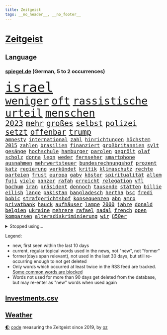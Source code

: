 ```yaml
---
title: Zeitgeist
tags: __no_header__, __no_footer__
---
```


# [Zeitgeist](https://oliz.io/zeitgeist/)

## Language

<h3><a href="https://www.spiegel.de" target="_blank">spiegel.de</a> (German, 5 to 2 occurrences)</h3>
<p style="font-family:monospace">
<span style="font-size:32pt"><a href="news_links.html#israel" class="current">israel</a></span>
<br>
<span style="font-size:25pt"><a href="news_links.html#weniger" class="current">weniger</a></span>
<span style="font-size:25pt"><a href="news_links.html#oft" class="current">oft</a></span>
<span style="font-size:25pt"><a href="news_links.html#rassistische" class="current">rassistische</a></span>
<span style="font-size:25pt"><a href="news_links.html#urteil" class="current">urteil</a></span>
<span style="font-size:25pt"><a href="news_links.html#menschen" class="current">menschen</a></span>
<br>
<span style="font-size:18pt"><a href="news_links.html#2023" class="current">2023</a></span>
<span style="font-size:18pt"><a href="news_links.html#mehr" class="current">mehr</a></span>
<span style="font-size:18pt"><a href="news_links.html#großes" class="current">großes</a></span>
<span style="font-size:18pt"><a href="news_links.html#selbst" class="current">selbst</a></span>
<span style="font-size:18pt"><a href="news_links.html#polizei" class="current">polizei</a></span>
<span style="font-size:18pt"><a href="news_links.html#setzt" class="current">setzt</a></span>
<span style="font-size:18pt"><a href="news_links.html#offenbar" class="current">offenbar</a></span>
<span style="font-size:18pt"><a href="news_links.html#trump" class="current">trump</a></span>
<br>
<span style="font-size:12pt"><a href="news_links.html#amnesty" class="new">amnesty</a></span>
<span style="font-size:12pt"><a href="news_links.html#international" class="current">international</a></span>
<span style="font-size:12pt"><a href="news_links.html#zahl" class="current">zahl</a></span>
<span style="font-size:12pt"><a href="news_links.html#hinrichtungen" class="new">hinrichtungen</a></span>
<span style="font-size:12pt"><a href="news_links.html#höchstem" class="current">höchstem</a></span>
<span style="font-size:12pt"><a href="news_links.html#2015" class="current">2015</a></span>
<span style="font-size:12pt"><a href="news_links.html#zahlen" class="current">zahlen</a></span>
<span style="font-size:12pt"><a href="news_links.html#brasilien" class="current">brasilien</a></span>
<span style="font-size:12pt"><a href="news_links.html#finanziert" class="current">finanziert</a></span>
<span style="font-size:12pt"><a href="news_links.html#großbritannien" class="current">großbritannien</a></span>
<span style="font-size:12pt"><a href="news_links.html#sylt" class="current">sylt</a></span>
<span style="font-size:12pt"><a href="news_links.html#gesänge" class="current">gesänge</a></span>
<span style="font-size:12pt"><a href="news_links.html#hochschule" class="current">hochschule</a></span>
<span style="font-size:12pt"><a href="news_links.html#hamburger" class="current">hamburger</a></span>
<span style="font-size:12pt"><a href="news_links.html#parolen" class="current">parolen</a></span>
<span style="font-size:12pt"><a href="news_links.html#gegrölt" class="new">gegrölt</a></span>
<span style="font-size:12pt"><a href="news_links.html#olaf" class="current">olaf</a></span>
<span style="font-size:12pt"><a href="news_links.html#scholz" class="current">scholz</a></span>
<span style="font-size:12pt"><a href="news_links.html#donna" class="new">donna</a></span>
<span style="font-size:12pt"><a href="news_links.html#leon" class="current">leon</a></span>
<span style="font-size:12pt"><a href="news_links.html#weder" class="current">weder</a></span>
<span style="font-size:12pt"><a href="news_links.html#fernseher" class="new">fernseher</a></span>
<span style="font-size:12pt"><a href="news_links.html#smartphone" class="current">smartphone</a></span>
<span style="font-size:12pt"><a href="news_links.html#ausnahmen" class="current">ausnahmen</a></span>
<span style="font-size:12pt"><a href="news_links.html#mehrwertsteuer" class="current">mehrwertsteuer</a></span>
<span style="font-size:12pt"><a href="news_links.html#bundesrechnungshof" class="current">bundesrechnungshof</a></span>
<span style="font-size:12pt"><a href="news_links.html#prozent" class="current">prozent</a></span>
<span style="font-size:12pt"><a href="news_links.html#katz" class="current">katz</a></span>
<span style="font-size:12pt"><a href="news_links.html#regierung" class="current">regierung</a></span>
<span style="font-size:12pt"><a href="news_links.html#verkündet" class="current">verkündet</a></span>
<span style="font-size:12pt"><a href="news_links.html#kritik" class="current">kritik</a></span>
<span style="font-size:12pt"><a href="news_links.html#klimaschutz" class="current">klimaschutz</a></span>
<span style="font-size:12pt"><a href="news_links.html#rechte" class="current">rechte</a></span>
<span style="font-size:12pt"><a href="news_links.html#parteien" class="current">parteien</a></span>
<span style="font-size:12pt"><a href="news_links.html#frust" class="current">frust</a></span>
<span style="font-size:12pt"><a href="news_links.html#europa" class="current">europa</a></span>
<span style="font-size:12pt"><a href="news_links.html#gaby" class="new">gaby</a></span>
<span style="font-size:12pt"><a href="news_links.html#köster" class="new">köster</a></span>
<span style="font-size:12pt"><a href="news_links.html#spiritualität" class="new">spiritualität</a></span>
<span style="font-size:12pt"><a href="news_links.html#allem" class="current">allem</a></span>
<span style="font-size:12pt"><a href="news_links.html#fuji" class="current">fuji</a></span>
<span style="font-size:12pt"><a href="news_links.html#viele" class="current">viele</a></span>
<span style="font-size:12pt"><a href="news_links.html#panzer" class="current">panzer</a></span>
<span style="font-size:12pt"><a href="news_links.html#rafah" class="current">rafah</a></span>
<span style="font-size:12pt"><a href="news_links.html#erreicht" class="current">erreicht</a></span>
<span style="font-size:12pt"><a href="news_links.html#relegation" class="current">relegation</a></span>
<span style="font-size:12pt"><a href="news_links.html#vfl" class="current">vfl</a></span>
<span style="font-size:12pt"><a href="news_links.html#bochum" class="current">bochum</a></span>
<span style="font-size:12pt"><a href="news_links.html#iran" class="current">iran</a></span>
<span style="font-size:12pt"><a href="news_links.html#präsident" class="current">präsident</a></span>
<span style="font-size:12pt"><a href="news_links.html#dennoch" class="current">dennoch</a></span>
<span style="font-size:12pt"><a href="news_links.html#tausende" class="current">tausende</a></span>
<span style="font-size:12pt"><a href="news_links.html#stätten" class="new">stätten</a></span>
<span style="font-size:12pt"><a href="news_links.html#billie" class="current">billie</a></span>
<span style="font-size:12pt"><a href="news_links.html#eilish" class="current">eilish</a></span>
<span style="font-size:12pt"><a href="news_links.html#lange" class="current">lange</a></span>
<span style="font-size:12pt"><a href="news_links.html#pakistan" class="current">pakistan</a></span>
<span style="font-size:12pt"><a href="news_links.html#bangladesch" class="current">bangladesch</a></span>
<span style="font-size:12pt"><a href="news_links.html#hertha" class="current">hertha</a></span>
<span style="font-size:12pt"><a href="news_links.html#bsc" class="current">bsc</a></span>
<span style="font-size:12pt"><a href="news_links.html#fredi" class="new">fredi</a></span>
<span style="font-size:12pt"><a href="news_links.html#bobic" class="new">bobic</a></span>
<span style="font-size:12pt"><a href="news_links.html#strafgerichtshof" class="current">strafgerichtshof</a></span>
<span style="font-size:12pt"><a href="news_links.html#konsequenzen" class="current">konsequenzen</a></span>
<span style="font-size:12pt"><a href="news_links.html#abn" class="new">abn</a></span>
<span style="font-size:12pt"><a href="news_links.html#amro" class="new">amro</a></span>
<span style="font-size:12pt"><a href="news_links.html#privatbank" class="new">privatbank</a></span>
<span style="font-size:12pt"><a href="news_links.html#hauck" class="new">hauck</a></span>
<span style="font-size:12pt"><a href="news_links.html#aufhäuser" class="new">aufhäuser</a></span>
<span style="font-size:12pt"><a href="news_links.html#lampe" class="new">lampe</a></span>
<span style="font-size:12pt"><a href="news_links.html#2000" class="current">2000</a></span>
<span style="font-size:12pt"><a href="news_links.html#jahre" class="current">jahre</a></span>
<span style="font-size:12pt"><a href="news_links.html#donald" class="current">donald</a></span>
<span style="font-size:12pt"><a href="news_links.html#belgien" class="current">belgien</a></span>
<span style="font-size:12pt"><a href="news_links.html#ukraine" class="current">ukraine</a></span>
<span style="font-size:12pt"><a href="news_links.html#mehrere" class="current">mehrere</a></span>
<span style="font-size:12pt"><a href="news_links.html#rafael" class="current">rafael</a></span>
<span style="font-size:12pt"><a href="news_links.html#nadal" class="current">nadal</a></span>
<span style="font-size:12pt"><a href="news_links.html#french" class="current">french</a></span>
<span style="font-size:12pt"><a href="news_links.html#open" class="current">open</a></span>
<span style="font-size:12pt"><a href="news_links.html#komparsen" class="current">komparsen</a></span>
<span style="font-size:12pt"><a href="news_links.html#altersdiskriminierung" class="new">altersdiskriminierung</a></span>
<span style="font-size:12pt"><a href="news_links.html#wir" class="current">wir</a></span>
<span style="font-size:12pt"><a href="news_links.html#ü50er" class="new">ü50er</a></span>
</p>
<details>
<summary>Stopped using...</summary>
<p class="former" style="font-size:12pt">
fdpchef(1315) senat(1314) becker(1312) gestohlen(1312) schwarzen(1312) software(1312) statement(1312) abstimmung(1311) diktator(1311) einstieg(1311) führerschein(1311) bekannten(1310) beobachtet(1310) jens(1310) leichter(1310) umgehen(1310) verändert(1310) anne(1309) berichterstattung(1309) extreme(1309) preisen(1309) tests(1309) verkehrsminister(1309) bereich(1308) beschäftigten(1308) facebook(1308) passen(1308) senken(1308) morgen(1307) obama(1307) priester(1307) schatten(1307) bekanntesten(1306) cristiano(1306) einwohner(1306) flüge(1306) gewaltige(1306) hinaus(1306) miteinander(1306) reiche(1306) ronaldo(1306) verbraucher(1306) betroffenen(1305) jahrzehntelang(1305) junger(1305) soziale(1305) tempo(1305) vorhaben(1305) welle(1305) anleger(1304) besucher(1304) pocht(1304) werder(1304) jury(1303) schlagzeilen(1303) wirtschaftsministerium(1303) belasten(1302) brexit(1302) förderung(1302) mode(1302) vermuten(1302) vielerorts(1302) führung(1301) kostet(1301) rat(1301) schröder(1301) türkischen(1301) klimapolitik(1300) klären(1300) getrennt(1299) bedeutung(1298) gebrochen(1298) marke(1298) siegte(1298) wälder(1298) aufnahme(1297) warf(1297) abgehört(1295) erlebte(1294) tür(1294) zinsen(1294) möglicherweise(1293) hunger(1289) porsche(1289) aufgetaucht(1287) rentner(1284) katholischen(1283) konferenz(1283) bremsen(1282) dran(1282) gehörte(1282) retter(1282) schneider(1281) gefühl(1280) produziert(1279) abhängig(1277) angeboten(1276) schock(1274) klimaziele(1273) uhaft(1271) hinweis(1268) sogenannten(1262) karlsruhe(1255) dankt(1224) zustimmen(1202) strecken(1149) stoltenberg(1113) fußballstar(1100) militärische(1097) lediglich(1093) ausbildung(1068) sammelt(1053) kleidung(1052) freigesprochen(1037) autoren(1034) insbesondere(1029) gesund(1008) 20000(1006) 700(1003) günstiges(994) wissing(985) börsen(980) entlasten(962) vorteil(961) radikalen(957) kursieren(950) eingeführt(944) abschreckung(943) energiekrise(939) zeitpunkt(937) zentralen(933) studenten(929) magazin(927) oppositionsführer(925) menschlichkeit(922) lieferungen(919) bekannteste(910) tradition(898) otto(897) entsteht(886) verabschieden(882) zustimmung(881) sank(879) oligarchen(878) 49(823) unmittelbar(798) besetzte(793) flüchten(778) söhne(778) beben(774) braunschweig(772) ausstieg(762) bezeichnen(762) fußballerinnen(760) packenden(749) verärgert(734) harter(730) 2026(725) zunahme(719) cannabis(716) reporterin(716) chinesischer(715) 110(709) jimmy(696) künstlichen(693) ukrainerusslandkrieg(692) ängste(692) prompt(690) finde(686) kampagne(681) geschichtenewsletter(679) braun(676) entfernen(675) extra(671) erlegen(668) vernichtet(666) legal(665) fpö(658) scheiden(647) zivile(646) studieren(639) wünsche(635) heikle(627) sicherer(626) farben(616) gendern(615) verfassungsgericht(615) auseinander(614) bundesbank(607) rose(596) nationaltrainer(595) sohnes(594) einsamkeit(590) sauber(587) sportdirektor(581) standard(579) ignoriert(576) pakete(573) fördert(569) abbruch(566) außenpolitik(559) todesstrafe(559) billigt(555) reißen(546) staates(542) testet(536) sydney(535) migrationspolitik(530) langsamer(526) nico(526) gekostet(524) roland(524) game(523) wechselte(523) asylbewerber(519) hauses(516) hürde(507) tauchte(507) wiener(503) day(501) beliebter(500) praxis(498) solcher(495) gelder(492) zufällig(491) perspektive(488) geschadet(486) leistungen(486) springen(485) bad(482) herstellers(480) marode(477) miete(473) freier(472) gelangt(466) juristischen(466) süchtig(465) metropolen(464) läufer(462) rechtsaußen(461) lauf(460) angestiegen(459) brauche(445) toll(444) coup(443) moskauer(440) wütenden(439) zusammenstoß(436) spiegelreport(434) schwangerschaftsabbrüche(433) beigetragen(430) zukünftig(430) wendepunkt(428) gejagt(427) kindergrundsicherung(418) dominieren(417) aktueller(409) angelegenheit(406) social(406) fluggesellschaften(397) mädchens(394) fisch(385) victor(383) chicago(382) usamerikanische(382) grundlage(379) erstem(375) rad(374) vollem(371) 15jährige(370) erging(368) kane(368) auswirken(366) formuliert(365) vierten(364) prognostiziert(362) gegenschlag(356) spektakulären(354) anschlägen(350) gewannen(349) alben(345) staats(345) verweis(345) henry(343) dortige(342) sizilien(342) beckenbauer(341) treu(340) wirtschaftlich(340) verzögert(339) luftangriffen(338) hitzewellen(336) kette(331) defensive(330) installation(329) bunter(327) basis(325) wahlbetrug(324) argentinische(322) abwenden(319) quellen(319) berufen(316) unseren(315) awards(311) nachhaltige(311) beschloss(310) ärmelkanal(310) benachteiligt(309) csuchef(305) klagten(305) victoria(305) schlimmer(304) vermittelt(303) variante(299) winzige(299) albert(298) brandmauer(298) atlanta(297) ausgehandelt(297) vormittag(297) desaster(296) ausgetauscht(295) entpuppt(295) gerichtsverfahren(295) sicheren(294) verkehrswende(292) zerbrochen(292) todesfall(289) juristin(285) psyche(284) ausbeutung(280) sechsstellige(280) teilzeit(276) metern(275) stoppte(274) rasche(270) bayreuth(267) schrecklichen(267) knie(265) sprachen(264) wolff(264) jüdisches(263) angefahren(262) einmarsch(262) brücken(259) rucksack(259) trendwende(258) 42(257) flüsse(257) alaska(256) gründete(254) antonio(253) ferne(253) ködern(253) erstattet(252) berger(250) stieß(250) videoapp(249) sperrte(248) nachzahlen(247) gamer(246) generalbundesanwalt(243) kassel(243) miliz(243) väter(242) umfragetief(241) uswahl(241) mittelfeld(240) update(240) chemnitz(239) kanal(238) nszeit(238) milliardenhöhe(236) 61(235) bars(235) leitung(235) nagel(234) preisverleihung(234) verfolgte(232) getöteter(231) a7(230) übernahm(230) bundesverkehrsminister(228) unschuldig(228) ostukraine(226) dankbar(224) verwickelt(224) erkältung(222) weltgrößte(221) kaution(220) version(220) schockt(219) umfragewerte(219) rekordzahl(217) flieht(216) gewährt(216) continental(215) del(215) flüchtlingsunterkunft(215) gestiegene(215) zusammengestoßen(215) 43(214) pub(213) intern(211) pflegekräfte(211) schweiger(211) til(211) pushbacks(210) berechtigt(208) lafontaine(208) oskar(208) versuche(207) absicht(206) erfindung(206) bauten(205) usrepräsentantenhaus(205) erkenntnis(203) raketenangriffe(203) ukrainehilfen(201) flügels(200) optimistischer(200) 37jähriger(198) briefe(198) store(198) israelischem(197) thierry(197) cyberattacken(196) exchef(196) interne(196) mobilisiert(195) schuf(194) liebäugelt(192) spiegelredakteurin(192) hamaschef(191) belgischen(190) karim(189) verlusten(189) pickup(188) tabellenplatz(188) tanz(188) unbeliebt(188) kilo(187) agrarminister(186) brandt(186) jüdinnen(185) abschiebung(184) ski(183) strafmaßnahmen(183) verpackungsmüll(183) beihilfe(182) abfall(180) titeln(179) marketing(178) websites(178) aktienmarkt(177) raser(177) dienstagmorgen(175) torjäger(174) cameron(172) kliniken(172) myanmars(172) spiels(171) ukrainehilfe(171) wegfallen(171) ausschlussverfahren(170) stationieren(169) ukrainern(169) 2012(168) pädagogin(168) strengen(168) bundeskartellamt(166) haftstrafen(166) student(166) selbstverteidigung(165) wetten(164) bundesligisten(162) endgültige(162) levi(161) traditionelle(161) motive(160) rechtswidrig(160) rettungssanitäter(159) wählerinnen(159) armin(158) freundeskreis(158) begrenzung(157) junis(157) überträgt(157) bett(156) ultimatum(156) zerstritten(156) aires(155) beteiligen(155) buenos(155) rentnerinnen(154) weiterkommen(153) kulturinstitutionen(151) pentagon(151) überzieht(151) nehme(150) befand(147) befunden(147) chiemsee(147) dubai(146) rathaus(146) herstellen(145) paare(145) zunehmen(145) 70jährige(144) diktators(144) heimatort(144) israelbesuch(144) rebellen(144) residenz(144) vorfällen(144) zurückgehen(144) 68(142) historischer(142) störten(142) kältewelle(141) cybertrucks(140) handtaschen(140) autokraten(139) bestem(139) verschwörungstheorien(139) überragte(139) giftige(138) kremlgegner(138) weltcup(138) willy(138) astronauten(137) royale(137) studios(137) luftalarm(136) notaufnahme(136) viren(136) übernommen(136) fortnite(135) gymnasien(135) zündete(135) athen(134) stefanie(133) überstehen(133) schwestern(132) diversen(131) nutzungsrechte(131) frühzeitig(130) gefördert(130) luxemburg(130) parteiführung(130) vorsatz(130) aufgedeckt(129) verstärkte(129) fünftel(128) gerammt(128) kameramann(127) leidenschaftlicher(127) routinier(127) lauten(126) ruiniert(126) hob(125) schleppende(125) mexikanische(124) tabak(124) homo(122) patriotismus(122) witze(122) eisbären(121) zugriff(121) fotografen(119) musikerinnen(119) rast(119) wolverhampton(119) arbeitsminister(118) bevorzugen(117) briten(117) daniela(117) festgenommenen(117) pforzheim(117) kranken(116) onlineplattform(116) untersuchungskommission(116) verbraucherzentralen(116) aufklären(115) everton(115) interviewt(115) motivierten(115) abgetaucht(114) einzigartigen(114) perfektes(114) rüstungsexporte(114) sonnensystem(114) innsbruck(113) autoritär(112) bestsellerautor(112) machtwort(112) männliches(112) niemals(112) bränden(110) fehlenden(110) fernhalten(110) spezialisiert(110) wohnungssuche(110) anhörung(109) darsteller(109) kaltes(109) single(109) ausgespäht(108) zigaretten(108) detonationen(107) festgenommene(107) hai(107) luftschlägen(107) verwehrt(107) canon(106) potsdam(106) schlaflose(106) sony(106) fusion(105) roboter(105) 65jährige(104) typs(104) ungewohnt(104) gegensteuern(103) klamotten(103) quarterback(103) schläft(103) teamchef(103) verbündete(103) wahlkampfrede(103) insolvenzverwalter(102) isolationshaft(102) mandat(102) motorradfahrer(102) ohrfeige(102) autokrat(101) kriegsgefangene(101) bedeckt(100) kurth(100) maskenpflicht(100) behindert(99) engpässe(99) girls(99) blockierten(98) ohrringe(98) spionageverdacht(98) unabhängigen(98) unternehmensgruppe(98) eheschließung(97) insolvente(97) vwkonzern(97) herausforderer(96) parteiausschlussverfahren(96) festhalten(95) hallen(95) horrorfilm(95) schifffahrt(95) blaupause(94) nützen(94) schmallippig(94) stütze(94) haniyyeh(93) ismail(93) murphy(93) prallte(93) saarländische(93) vereinzelte(93) eindringlich(92) wille(92) erfolgsspur(91) hitlergruß(91) nairobi(91) rod(91) satt(91) sechsstellig(91) turniersieg(91) wettbewerbshüter(91) bosporus(90) finanzwende(90) gaspedal(90) ifoindex(90) millionenschwere(90) negativ(90) stundenkilometern(90) bundesfamilienministeriums(89) gestand(89) manfred(89) 1924(88) natogeneralsekretär(88) spätere(88) stärkeren(88) xavi(88) afdfunktionär(87) afdmann(87) doppelpack(87) drecksarbeit(87) einzelner(87) ellen(87) jugendlichem(87) palästinenserhilfswerk(87) podolski(87) verdrängung(87) wovon(87) anonymer(86) aufgeklärt(86) bürgersteig(86) feuers(86) klettern(86) schienen(86) vergibt(86) westafrikanischen(86) ableger(85) duellieren(85) inhalt(85) seltsam(85) verknüpft(85) verwirrte(85) bronze(84) entspricht(84) erzielten(84) halbfinaleinzug(84) korruptionsbekämpfung(84) politbarometer(84) produzierten(84) schuhe(84) angewendet(83) ausrichten(83) jobturbo(83) korruptionsvorwürfen(83) neunten(83) schweiß(83) supermarktkette(83) unionspolitiker(83) afdfunktionäre(82) beschneiden(82) bettlaken(82) erkan(82) landrat(82) nacktbilder(82) schale(82) walz(82) wellbrock(82) zartbitter(82) bitcoins(81) dopingverdacht(81) ungarische(81) universal(81) widerlegen(81) interpol(80) knochen(80) organisationskomitee(80) verhandlungstag(80) vorstoßen(80) weitergegeben(80) aserbaidschans(79) hamiltons(79) herunterzuspielen(79) pasta(79) popsuperstars(79) professoren(79) ruinen(79) sechste(79) täuscht(79) versace(79) disneyland(78) gefälscht(78) kehl(78) krönt(78) rechtspopulistischen(78) styles(78) 4000(77) augsburger(77) bemerkungen(77) eugipfel(77) fujifilm(77) namibias(77) nikon(77) toppt(77) versetzt(77) formieren(76) klette(76) lieferdienste(76) maßgeblich(76) olympiasaison(76) stromnetze(76) durchfallen(75) gedenkstätte(75) gegessen(75) logisch(75) oberpfalz(75) produktionsrückgang(75) schöpft(75) siebten(75) striktere(75) wohne(75) zurückfordern(75) 129(74) gesetzesvorhaben(74) luftballons(74) nflgeschichte(74) usmoderator(74) verkürzte(74) attraktion(73) dienste(73) elektrischen(73) freistil(73) günter(73) schuldenabbau(73) ethnologin(72) gerd(72) huawei(72) langweilt(72) statue(72) autofahrerin(71) facebookkonzern(71) fahndungsliste(71) forschungsteam(71) freut(71) hilfspaket(71) platte(71) taylorswiftfans(71) geraucht(70) johanna(70) raf(70) raffinierten(70) revolutionsgericht(70) sparer(70) sportwelt(70) ungelöst(70) verwandten(70) votum(70) 42jährigen(69) case(69) cold(69) längerfristige(69) meistertitel(69) rassemblement(69) silvestermord(69) sound(69) suzuki(69) ausgesucht(68) civil(68) kanadischen(68) landesvorsitz(68) mexikaner(68) pose(68) videoplattform(68) bezahlte(67) drohnenangriffen(67) entschuldigte(67) haustür(67) jährt(67) menschenrechtsverletzungen(67) plaudert(67) schwimmer(67) vorweisen(67) zehnten(67) gedanke(66) hakenkreuzschmierereien(66) hirngespinst(66) kommunizieren(66) präsentation(66) repressalien(66) trollt(66) brutto(65) duos(65) europe(65) fabrice(65) groningen(65) julija(65) kajak(65) klosters(65) leggeri(65) nawalnaja(65) urteilte(65) 1982(64) erhalt(64) kimmel(64) saboteure(64) stimmlich(64) strafrechtliche(64) wirtschaftskrise(64) canaria(63) eukommissionspräsidentin(63) gran(63) intensivieren(63) weitaus(63) befördert(62) dmitrij(62) geywitz(62) klara(62) rihanna(62) geiselabkommen(61) lud(61) ludwigshafen(61) marseille(61) pflichtspiele(61) queens(61) scheidung(61) wirtschaftswende(61) platzes(60) rhetorik(60) hörte(59) planung(59) skandinavischen(59) valley(59) friedhof(58) heilbronn(58) lawrow(58) lidl(58) schädlichen(58) selbstbild(58) sergej(58) talente(58) verhängen(58) versöhnung(58) vögel(58) zerstrittene(58) cannabisgesetz(57) exrafterroristin(57) kiffen(57) klagte(57) marihuana(57) spice(57) tierpark(57) verfehlen(57) ärztlichen(57) geistliche(56) hülkenberg(56) kigenerierter(56) kriegsverlauf(56) lästern(56) usmilitärhilfe(56) verschlossene(56) 66jährigen(55) euparlaments(55) persönlichkeit(55) ruth(55) verbannt(55) verzückt(55) kaufkraft(54) konfrontationskurs(54) meistgesuchten(54) ussanktionen(54) wiederentdeckung(54) ariel(53) betrunkene(53) diktatoren(53) haiti(53) meeren(53) verschmutzung(53) verschollenes(53) wohlstandsverlust(53) andrang(52) auflage(52) berührende(52) erstaunt(52) komplizierten(52) liveschalte(52) spontanen(52) up(52) vergehens(52) bomben(51) einkünfte(51) imageschaden(51) drohe(50) pole(50) 57(49) erkämpft(49) gigantische(49) heidenheims(49) klaas(48) lukrativ(48) stemmt(48) appstores(47) bgh(47) friedensgipfel(47) kirsten(47) stießen(47) urin(47) bedauerlich(46) berlinfriedrichshain(46) einblick(46) luise(46) schulzeit(46) südlich(46) verschärfte(46) abgeschlagen(45) abschalten(45) havertz(45) porträt(45) prahlt(45) sportunterricht(45) verschuldete(45) erschlagen(44) freundlichkeit(44) landeskriminalamt(44) nominierten(44) pastasoße(44) schub(44) wirtschaftsspionage(44) dubiosen(43) holtby(43) zurückrudern(43) überfahrt(43) analysten(42) bandengewalt(42) f1(42) ladekabel(42) pessimistisch(42) schrank(42) separatisten(42) usgesetz(42) verbrauchen(42) bafin(41) indizien(41) dagegenhalten(40) sparten(40) stützpunkt(40) beachtet(39) billy(39) geübt(39) sicherheitsgefühl(39) umweltschutz(39) usfernsehen(39) weltranglistenerste(39) werkstätten(39) footballstar(38) kates(38) restaurantführer(38) veteranentag(38) überteuert(38) 250(37) 82(37) arbeitskräften(37) menschenrechtler(37) schick(37) usjustiz(37) dramatischem(36) geburtenrate(36) insulaner(36) montiert(36) prostituierte(36) reizgas(36) rentenerhöhung(36) sammelklage(36) schlager(36) unseres(36) vereiteln(36) krediten(35) milliardenhilfe(35) recycling(35) riskanten(35) syrischer(35) tabellenletzten(35) würzig(35) 20jährige(34) assistentin(34) brachen(34) deuter(34) ortlieb(34) rucksäcke(34) instrumentalisierung(33) mecklenburg(33) niere(33) rettungswagen(33) rouge(33) schlagersänger(33) statistische(33) zustände(33) aufgeregt(32) bekannter(32) buches(32) locker(32) organspende(32) titelchance(32) verschlechtern(32) arbeitszeit(31) cannabisteillegalisierung(31) studio(31) drosten(30) frühlingsfest(30) hassen(30) klinikmitarbeiter(30) quiet(30) handelsbeginn(29) opel(29) rüdiger(29) schmelz(29) schwerwiegendes(29) züchten(29) 44(28) besatzer(28) dirigent(28) haushaltsüberschuss(28) maryland(28) schweigegeldzahlungen(28) zehntausend(28) gereizt(27) potenzial(27) péter(27) vergewaltigungsvorwürfe(27) verrat(27) einrichtung(26) entlassung(26) großangriff(26) größtes(26) konjunkturprognose(26) louis(26) nienburg(26) sechsten(26) beeinflusste(25) desselben(25) gefährt(25) pflichten(25) tagebuch(25) tierpfleger(25) unzulässig(25) nett(24) postet(24) zugesetzt(24) arzneimittel(23) eroller(23) escooter(23) gefangenen(23) guillaume(23) kürzen(23) mexikanischen(23) rutschten(23) schmutzige(23) terrorvorwürfen(23) unterkühlt(23) funktionäre(22) türen(22) ampelpartnern(21) beschleunigung(21) erdogan(21) geldautomat(21) greifswalder(21) kronzeuge(21) mathieu(21) poel(21) afrikanischer(20) begünstigen(20) eheaus(20) entertainer(20) polizistin(20) weber(20) abgestraft(19) ausreicht(19) chrupalla(19) erheblicher(19) handlungsbedarf(19) tino(19) verhaftete(19) zahnbehandlung(19) afdspitze(18) enttarnt(18) fallout(18) intendanz(18) netzausbau(18) relativ(18) sterbebett(18) weltklassespieler(18) ermittelte(17) knauf(17) aufregen(16) doppelmord(16) gezüchtet(16) gräber(16) herausragender(16) hommage(16) jam(16) pearl(16) rennfahrer(16) angezündet(15) dunst(15) kandidatinnen(15) knochenjob(15) photo(15) press(15) seelischen(15) sergio(15) spdspitze(15) magyar(14) millionenmetropole(14) project(14) rettungsversuche(14) schürt(14) theoretisch(14) verhaften(14) europaspitzenkandidat(13) szenarien(13) versammelter(13) warenhäuser(13) angesprochen(12) deepfakes(12) grenzkontrollen(12) großkonzerne(12) hoeneß'(12) laurence(12) steinzeit(12) unglücklich(12) verkehrsmittel(12) atomausstieg(11) fischern(11) flair(11) gehörten(11) kaninchen(11) kehrte(11) klimaschutzgesetz(11) nachspiel(11) prosieben(11) schlechteste(11) schmerz(11) tarif(11)
</p>
</details>
<p>Legend:
<ul>
<li><span class="new">new</span>, first seen within the last 10 days</li>
<li><span class="current">current</span>, regular topical words used in the news, not "new", not "former"</li>
<li><span class="former">former(days span relevant)</span>, not used in the last 30 days, but still re-occurring enough to not get deleted</li>
<li>Only words which occurred at least twice in the RSS feed are tracked. <a href="language/filters.py">Some common words are blocked</a></li>
<li>Words not used for more than 90 days get deleted from the database, but may re-enter as "new" words when used again</li>
</ul>
</p>

## [Investments](investments.html)[.csv](investments.csv)

## [Weather](weather.html)

<footer>
<a href="javascript:toggleTheme()" class="nav">🌓</a>
<a href="https://github.com/ooz/zeitgeist">code</a> measuring the Zeitgeist since 2019, by <a href="https://oliz.io">oz</a>
</footer>
